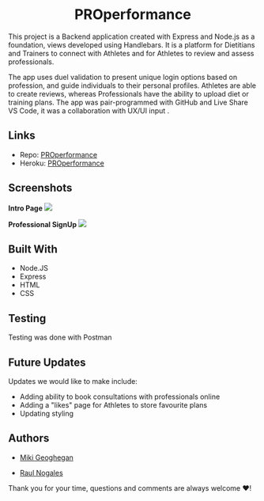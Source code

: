 <h1 align="center">PROperformance</h1>

<p>This project is a Backend application created with Express and Node.js as a foundation, views developed using Handlebars. It is a platform for Dietitians and Trainers to connect with Athletes and for Athletes to review and assess professionals.</p> 

<p>The app uses duel validation to present unique login options based on profession, and guide individuals to their personal profiles. Athletes are able to create reviews, whereas Professionals have the ability to upload diet or training plans. The app was pair-programmed with GitHub and Live Share VS Code, it was a collaboration with UX/UI input . </p>


## Links

- Repo: [PROperformance](https://github.com/Miki-Geoghegan/PROperformance)
- Heroku: [PROperformance](http://properformance.herokuapp.com/)


## Screenshots

**Intro Page**
<img src="https://user-images.githubusercontent.com/83708369/137113679-e60ff6b7-5f0e-47ea-9251-bb92cd723efc.png">

**Professional SignUp**
<img src="https://user-images.githubusercontent.com/83708369/137113812-727fe407-6b25-4392-963b-6cd85900281d.png">

## Built With

- Node.JS
- Express
- HTML
- CSS

## Testing

Testing was done with Postman


## Future Updates

<p>Updates we would like to make include:</p>
<ul>
<li>Adding ability to book consultations with professionals online</li>
<li>Adding a "likes" page for Athletes to store favourite plans</li>
<li>Updating styling</li>
</ul>

## Authors

- [Miki Geoghegan](https://github.com/Miki-Geoghegan)

- [Raul Nogales](https://github.com/rnogales16)

Thank you for your time, questions and comments are always welcome :heart:!
